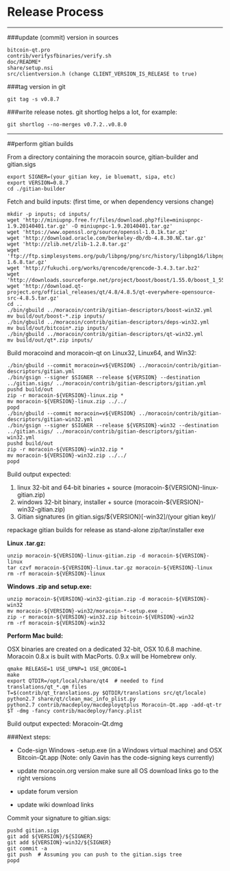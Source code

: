 Release Process
====================

* * *

###update (commit) version in sources


	bitcoin-qt.pro
	contrib/verifysfbinaries/verify.sh
	doc/README*
	share/setup.nsi
	src/clientversion.h (change CLIENT_VERSION_IS_RELEASE to true)

###tag version in git

	git tag -s v0.8.7

###write release notes. git shortlog helps a lot, for example:

	git shortlog --no-merges v0.7.2..v0.8.0

* * *

##perform gitian builds

 From a directory containing the moracoin source, gitian-builder and gitian.sigs
  
	export SIGNER=(your gitian key, ie bluematt, sipa, etc)
	export VERSION=0.8.7
	cd ./gitian-builder

 Fetch and build inputs: (first time, or when dependency versions change)

	mkdir -p inputs; cd inputs/
	wget 'http://miniupnp.free.fr/files/download.php?file=miniupnpc-1.9.20140401.tar.gz' -O miniupnpc-1.9.20140401.tar.gz'
	wget 'https://www.openssl.org/source/openssl-1.0.1k.tar.gz'
	wget 'http://download.oracle.com/berkeley-db/db-4.8.30.NC.tar.gz'
	wget 'http://zlib.net/zlib-1.2.8.tar.gz'
	wget 'ftp://ftp.simplesystems.org/pub/libpng/png/src/history/libpng16/libpng-1.6.8.tar.gz'
	wget 'http://fukuchi.org/works/qrencode/qrencode-3.4.3.tar.bz2'
	wget 'http://downloads.sourceforge.net/project/boost/boost/1.55.0/boost_1_55_0.tar.bz2'
	wget 'http://download.qt-project.org/official_releases/qt/4.8/4.8.5/qt-everywhere-opensource-src-4.8.5.tar.gz'
	cd ..
	./bin/gbuild ../moracoin/contrib/gitian-descriptors/boost-win32.yml
	mv build/out/boost-*.zip inputs/
	./bin/gbuild ../moracoin/contrib/gitian-descriptors/deps-win32.yml
	mv build/out/bitcoin*.zip inputs/
	./bin/gbuild ../moracoin/contrib/gitian-descriptors/qt-win32.yml
	mv build/out/qt*.zip inputs/

 Build moracoind and moracoin-qt on Linux32, Linux64, and Win32:
  
	./bin/gbuild --commit moracoin=v${VERSION} ../moracoin/contrib/gitian-descriptors/gitian.yml
	./bin/gsign --signer $SIGNER --release ${VERSION} --destination ../gitian.sigs/ ../moracoin/contrib/gitian-descriptors/gitian.yml
	pushd build/out
	zip -r moracoin-${VERSION}-linux.zip *
	mv moracoin-${VERSION}-linux.zip ../../
	popd
	./bin/gbuild --commit moracoin=v${VERSION} ../moracoin/contrib/gitian-descriptors/gitian-win32.yml
	./bin/gsign --signer $SIGNER --release ${VERSION}-win32 --destination ../gitian.sigs/ ../moracoin/contrib/gitian-descriptors/gitian-win32.yml
	pushd build/out
	zip -r moracoin-${VERSION}-win32.zip *
	mv moracoin-${VERSION}-win32.zip ../../
	popd

  Build output expected:

  1. linux 32-bit and 64-bit binaries + source (moracoin-${VERSION}-linux-gitian.zip)
  2. windows 32-bit binary, installer + source (moracoin-${VERSION}-win32-gitian.zip)
  3. Gitian signatures (in gitian.sigs/${VERSION}[-win32]/(your gitian key)/

repackage gitian builds for release as stand-alone zip/tar/installer exe

**Linux .tar.gz:**

	unzip moracoin-${VERSION}-linux-gitian.zip -d moracoin-${VERSION}-linux
	tar czvf moracoin-${VERSION}-linux.tar.gz moracoin-${VERSION}-linux
	rm -rf moracoin-${VERSION}-linux

**Windows .zip and setup.exe:**

	unzip moracoin-${VERSION}-win32-gitian.zip -d moracoin-${VERSION}-win32
	mv moracoin-${VERSION}-win32/moracoin-*-setup.exe .
	zip -r moracoin-${VERSION}-win32.zip bitcoin-${VERSION}-win32
	rm -rf moracoin-${VERSION}-win32

**Perform Mac build:**

  OSX binaries are created on a dedicated 32-bit, OSX 10.6.8 machine.
  Moracoin 0.8.x is built with MacPorts.  0.9.x will be Homebrew only.

	qmake RELEASE=1 USE_UPNP=1 USE_QRCODE=1
	make
	export QTDIR=/opt/local/share/qt4  # needed to find translations/qt_*.qm files
	T=$(contrib/qt_translations.py $QTDIR/translations src/qt/locale)
	python2.7 share/qt/clean_mac_info_plist.py
	python2.7 contrib/macdeploy/macdeployqtplus Moracoin-Qt.app -add-qt-tr $T -dmg -fancy contrib/macdeploy/fancy.plist

 Build output expected: Moracoin-Qt.dmg

###Next steps:

* Code-sign Windows -setup.exe (in a Windows virtual machine) and
  OSX Bitcoin-Qt.app (Note: only Gavin has the code-signing keys currently)

* update moracoin.org version
  make sure all OS download links go to the right versions

* update forum version

* update wiki download links

Commit your signature to gitian.sigs:

	pushd gitian.sigs
	git add ${VERSION}/${SIGNER}
	git add ${VERSION}-win32/${SIGNER}
	git commit -a
	git push  # Assuming you can push to the gitian.sigs tree
	popd

